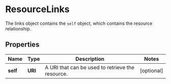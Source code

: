 

# ResourceLinks

The links object contains the `self` object, which contains the resource relationship.

## Properties

| Name | Type | Description | Notes |
|------------ | ------------- | ------------- | -------------|
|**self** | **URI** | A URI that can be used to retrieve the resource. |  [optional] |



